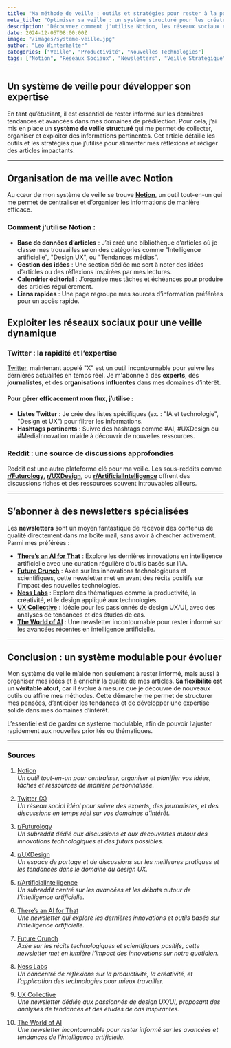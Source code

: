 ```yaml
---
title: "Ma méthode de veille : outils et stratégies pour rester à la pointe"
meta_title: "Optimiser sa veille : un système structuré pour les créateurs et étudiants"
description: "Découvrez comment j'utilise Notion, les réseaux sociaux et des newsletters pour organiser ma veille et produire des articles impactants."
date: 2024-12-05T08:00:00Z
image: "/images/systeme-veille.jpg"
author: "Leo Winterhalter"
categories: ["Veille", "Productivité", "Nouvelles Technologies"]
tags: ["Notion", "Réseaux Sociaux", "Newsletters", "Veille Stratégique"]
---
```


## Un système de veille pour développer son expertise

En tant qu’étudiant, il est essentiel de rester informé sur les dernières tendances et avancées dans mes domaines de prédilection. Pour cela, j’ai mis en place un **système de veille structuré** qui me permet de collecter, organiser et exploiter des informations pertinentes. Cet article détaille les outils et les stratégies que j’utilise pour alimenter mes réflexions et rédiger des articles impactants.

---

## Organisation de ma veille avec Notion

Au cœur de mon système de veille se trouve **[Notion](https://www.notion.so/)**, un outil tout-en-un qui me permet de centraliser et d’organiser les informations de manière efficace.

### Comment j’utilise Notion :

- **Base de données d’articles** : J’ai créé une bibliothèque d’articles où je classe mes trouvailles selon des catégories comme "Intelligence artificielle", "Design UX", ou "Tendances médias".
- **Gestion des idées** : Une section dédiée me sert à noter des idées d’articles ou des réflexions inspirées par mes lectures.
- **Calendrier éditorial** : J’organise mes tâches et échéances pour produire des articles régulièrement.
- **Liens rapides** : Une page regroupe mes sources d’information préférées pour un accès rapide.


## Exploiter les réseaux sociaux pour une veille dynamique

### Twitter : la rapidité et l’expertise

[Twitter](https://x.com/?lang=fr), maintenant appelé "X" est un outil incontournable pour suivre les dernières actualités en temps réel. Je m'abonne à des **experts**, des **journalistes**, et des **organisations influentes** dans mes domaines d’intérêt.

#### Pour gérer efficacement mon flux, j’utilise :

- **Listes Twitter** : Je crée des listes spécifiques (ex. : "IA et technologie", "Design et UX") pour filtrer les informations.
- **Hashtags pertinents** : Suivre des hashtags comme #AI, #UXDesign ou #MediaInnovation m’aide à découvrir de nouvelles ressources.

### Reddit : une source de discussions approfondies

Reddit est une autre plateforme clé pour ma veille. Les sous-reddits comme [**r/Futurology**](https://www.reddit.com/r/Futurology/), [**r/UXDesign**](https://www.reddit.com/r/UXDesign/), ou [**r/ArtificialIntelligence**](https://www.reddit.com/r/ArtificialInteligence/) offrent des discussions riches et des ressources souvent introuvables ailleurs.

---

## S’abonner à des newsletters spécialisées

Les **newsletters** sont un moyen fantastique de recevoir des contenus de qualité directement dans ma boîte mail, sans avoir à chercher activement. Parmi mes préférées :

- [**There’s an AI for That**](https://theresanaiforthat.com/) : Explore les dernières innovations en intelligence artificielle avec une curation régulière d’outils basés sur l’IA.
- [**Future Crunch**](https://futurecrun.ch/) : Axée sur les innovations technologiques et scientifiques, cette newsletter met en avant des récits positifs sur l’impact des nouvelles technologies.
- [**Ness Labs**](https://nesslabs.com/) : Explore des thématiques comme la productivité, la créativité, et le design appliqué aux technologies.
- [**UX Collective**](https://uxdesign.cc/) : Idéale pour les passionnés de design UX/UI, avec des analyses de tendances et des études de cas.
- [**The World of AI**](https://worldofai.substack.com/)  : Une newsletter incontournable pour rester informé sur les avancées récentes en intelligence artificielle.

---

## Conclusion : un système modulable pour évoluer

Mon système de veille m’aide non seulement à rester informé, mais aussi à organiser mes idées et à enrichir la qualité de mes articles. **Sa flexibilité est un véritable atout**, car il évolue à mesure que je découvre de nouveaux outils ou affine mes méthodes. Cette démarche me permet de structurer mes pensées, d’anticiper les tendances et de développer une expertise solide dans mes domaines d’intérêt.

L’essentiel est de garder ce système modulable, afin de pouvoir l’ajuster rapidement aux nouvelles priorités ou thématiques.

---

### Sources

1. [Notion](https://www.notion.so/)  
   *Un outil tout-en-un pour centraliser, organiser et planifier vos idées, tâches et ressources de manière personnalisée.*

2. [Twitter (X)](https://x.com/?lang=fr)  
   *Un réseau social idéal pour suivre des experts, des journalistes, et des discussions en temps réel sur vos domaines d'intérêt.*

3. [r/Futurology](https://www.reddit.com/r/Futurology/)  
   *Un subreddit dédié aux discussions et aux découvertes autour des innovations technologiques et des futurs possibles.*

4. [r/UXDesign](https://www.reddit.com/r/UXDesign/)  
   *Un espace de partage et de discussions sur les meilleures pratiques et les tendances dans le domaine du design UX.*

5. [r/ArtificialIntelligence](https://www.reddit.com/r/ArtificialInteligence/)  
   *Un subreddit centré sur les avancées et les débats autour de l’intelligence artificielle.*

6. [There’s an AI for That](https://theresanaiforthat.com/)  
   *Une newsletter qui explore les dernières innovations et outils basés sur l’intelligence artificielle.*

7. [Future Crunch](https://futurecrun.ch/)  
   *Axée sur les récits technologiques et scientifiques positifs, cette newsletter met en lumière l’impact des innovations sur notre quotidien.*

8. [Ness Labs](https://nesslabs.com/)  
   *Un concentré de réflexions sur la productivité, la créativité, et l’application des technologies pour mieux travailler.*

9. [UX Collective](https://uxdesign.cc/)  
   *Une newsletter dédiée aux passionnés de design UX/UI, proposant des analyses de tendances et des études de cas inspirantes.*

10. [The World of AI](https://worldofai.substack.com/)  
   *Une newsletter incontournable pour rester informé sur les avancées et tendances de l’intelligence artificielle.*

